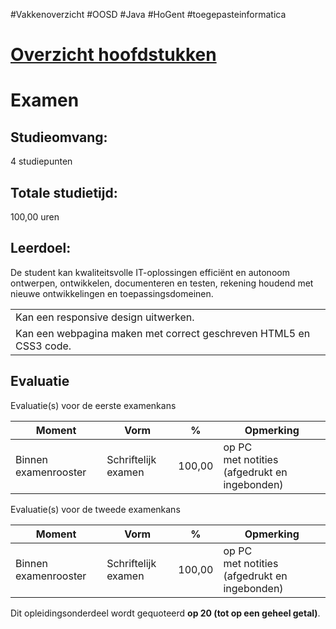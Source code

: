 #Vakkenoverzicht #OOSD #Java  #HoGent #toegepasteinformatica

#  [Overzicht hoofdstukken](../WebDevelopment1/Samenvatting.md)

# Examen

## Studieomvang: 
4 studiepunten

## Totale studietijd: 
100,00 uren

## Leerdoel:
De student kan kwaliteitsvolle IT-oplossingen efficiënt en autonoom ontwerpen, ontwikkelen, documenteren en testen, rekening houdend met nieuwe ontwikkelingen en toepassingsdomeinen.

|   |
|---|
|Kan een responsive design uitwerken.|
|Kan een webpagina maken met correct geschreven HTML5 en CSS3 code.|
## Evaluatie
Evaluatie(s) voor de eerste examenkans

| Moment               | Vorm                | %      | Opmerking                                       |
| -------------------- | ------------------- | ------ | ----------------------------------------------- |
| Binnen examenrooster | Schriftelijk examen | 100,00 | op PC<br>met notities (afgedrukt en ingebonden) |

Evaluatie(s) voor de tweede examenkans

| Moment               | Vorm                | %      | Opmerking                                       |
| -------------------- | ------------------- | ------ | ----------------------------------------------- |
| Binnen examenrooster | Schriftelijk examen | 100,00 | op PC<br>met notities (afgedrukt en ingebonden) |
Dit opleidingsonderdeel wordt gequoteerd **op 20 (tot op een geheel getal)**.


